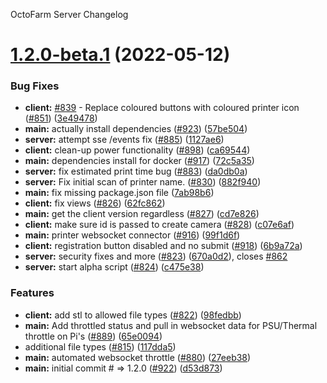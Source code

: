 OctoFarm Server Changelog

# [1.2.0-beta.1](https://github.com/OctoFarm/OctoFarm/compare/v1.1.0...v1.2.0-beta.1) (2022-05-12)


### Bug Fixes

* **client:** [#839](https://github.com/OctoFarm/OctoFarm/issues/839) - Replace coloured buttons with coloured printer icon ([#851](https://github.com/OctoFarm/OctoFarm/issues/851)) ([3e49478](https://github.com/OctoFarm/OctoFarm/commit/3e4947846605a4992eb0629d9a5bd37cc1ad11c2))
* **main:** actually install dependencies ([#923](https://github.com/OctoFarm/OctoFarm/issues/923)) ([57be504](https://github.com/OctoFarm/OctoFarm/commit/57be50426da589d9847d1d36c3be00bc8711f38e))
* **server:** attempt sse /events fix ([#885](https://github.com/OctoFarm/OctoFarm/issues/885)) ([1127ae6](https://github.com/OctoFarm/OctoFarm/commit/1127ae65b34adae15752614559021f1c370e9314))
* **client:** clean-up power functionality ([#898](https://github.com/OctoFarm/OctoFarm/issues/898)) ([ca69544](https://github.com/OctoFarm/OctoFarm/commit/ca6954433b9fbaa2dccd0176a23abfc0b6ad749d))
* **main:** dependencies install for docker ([#917](https://github.com/OctoFarm/OctoFarm/issues/917)) ([72c5a35](https://github.com/OctoFarm/OctoFarm/commit/72c5a3506ce9f4285824a06e188160ee1a77053d))
* **server:** fix estimated print time bug ([#883](https://github.com/OctoFarm/OctoFarm/issues/883)) ([da0db0a](https://github.com/OctoFarm/OctoFarm/commit/da0db0ae749b5af3f593a115e2da64bba8ff64b8))
* **server:** Fix initial scan of printer name. ([#830](https://github.com/OctoFarm/OctoFarm/issues/830)) ([882f940](https://github.com/OctoFarm/OctoFarm/commit/882f940bb8ffc7573ff5e6f6592ad2c5fe68dfa8))
* **main:** fix missing package.json file ([7ab98b6](https://github.com/OctoFarm/OctoFarm/commit/7ab98b6bd947648354fba1c3c26bf7a5d0f2c0bb))
* **client:** fix views ([#826](https://github.com/OctoFarm/OctoFarm/issues/826)) ([62fc862](https://github.com/OctoFarm/OctoFarm/commit/62fc86227d2197ef3f28f3c20f155ee82e7af6e1))
* **main:** get the client version regardless ([#827](https://github.com/OctoFarm/OctoFarm/issues/827)) ([cd7e826](https://github.com/OctoFarm/OctoFarm/commit/cd7e826d5fd878a8079930fa45e2f0ff03293661))
* **client:** make sure id is passed to create camera ([#828](https://github.com/OctoFarm/OctoFarm/issues/828)) ([c07e6af](https://github.com/OctoFarm/OctoFarm/commit/c07e6afff747775cf6b0518afbb21c26d35bac13))
* **main:** printer websocket connector ([#916](https://github.com/OctoFarm/OctoFarm/issues/916)) ([99f1d6f](https://github.com/OctoFarm/OctoFarm/commit/99f1d6f1e774569e3ee9ba358a14ae890104e2cf))
* **client:** registration button disabled and no submit ([#918](https://github.com/OctoFarm/OctoFarm/issues/918)) ([6b9a72a](https://github.com/OctoFarm/OctoFarm/commit/6b9a72a58c965e1d0171958a6887be425fa7fde8))
* **server:** security fixes and more ([#823](https://github.com/OctoFarm/OctoFarm/issues/823)) ([670a0d2](https://github.com/OctoFarm/OctoFarm/commit/670a0d2bda9054dded1d2365b3c607d392e0b9cc)), closes [#862](https://github.com/OctoFarm/OctoFarm/issues/862)
* **server:** start alpha script ([#824](https://github.com/OctoFarm/OctoFarm/issues/824)) ([c475e38](https://github.com/OctoFarm/OctoFarm/commit/c475e38da09469babb9c03a836954dfed8343c98))


### Features

* **client:** add stl to allowed file types ([#822](https://github.com/OctoFarm/OctoFarm/issues/822)) ([98fedbb](https://github.com/OctoFarm/OctoFarm/commit/98fedbbabe040586f928c27030b732b06bf956d1))
* **main:** Add throttled status and pull in websocket data for PSU/Thermal throttle on Pi's ([#889](https://github.com/OctoFarm/OctoFarm/issues/889)) ([65e0094](https://github.com/OctoFarm/OctoFarm/commit/65e009477a8ba004d7197742da67ea3efb40d471))
* additional file types ([#815](https://github.com/OctoFarm/OctoFarm/issues/815)) ([117dda5](https://github.com/OctoFarm/OctoFarm/commit/117dda502822a5bcf906c61eab320e3537795d4e))
* **main:** automated websocket throttle ([#880](https://github.com/OctoFarm/OctoFarm/issues/880)) ([27eeb38](https://github.com/OctoFarm/OctoFarm/commit/27eeb38293fef6addd00a230481f24aad37c67ba))
* **main:** initial commit # => 1.2.0 ([#922](https://github.com/OctoFarm/OctoFarm/issues/922)) ([d53d873](https://github.com/OctoFarm/OctoFarm/commit/d53d873379df62fc713d85dda8167a7cc951baf4))
